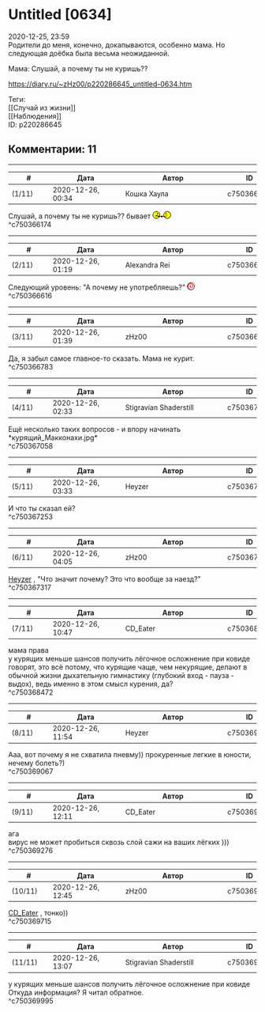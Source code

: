 Untitled [0634]
===============

  
2020-12-25, 23:59  
 Родители до меня, конечно, докапываются, особенно мама. Но следующая доёбка была весьма неожиданной.   
   
 Мама: Слушай, а почему ты не куришь??   
  
<https://diary.ru/~zHz00/p220286645_untitled-0634.htm>  
  
Теги:  
[[Случай из жизни]]  
[[Наблюдения]]  
ID: p220286645  


Комментарии: 11
---------------

  


---



|         #         |              Дата              |                     Автор                     |           ID           |
| --- | --- | --- | --- |
| (1/11) | 2020-12-26, 00:34 | Кошка Хаула | c750366174 |

  
  Слушай, а почему ты не куришь??  бывает ![:friend:](pics/1362.gif)   
 ^c750366174

---



|         #         |              Дата              |                     Автор                     |           ID           |
| --- | --- | --- | --- |
| (2/11) | 2020-12-26, 01:19 | Alexandra Rei | c750366616 |

  
  Следующий уровень: "А почему не употребляешь?" ![:hipno:](pics/3222498.gif)    
 ^c750366616

---



|         #         |              Дата              |                     Автор                     |           ID           |
| --- | --- | --- | --- |
| (3/11) | 2020-12-26, 01:39 | zHz00 | c750366783 |

  
 Да, я забыл самое главное-то сказать. Мама не курит.   
 ^c750366783

---



|         #         |              Дата              |                     Автор                     |           ID           |
| --- | --- | --- | --- |
| (4/11) | 2020-12-26, 02:33 | Stigravian Shaderstill | c750367058 |

  
 Ещё несколько таких вопросов - и впору начинать \*курящий\_Макконахи.jpg\*   
 ^c750367058

---



|         #         |              Дата              |                     Автор                     |           ID           |
| --- | --- | --- | --- |
| (5/11) | 2020-12-26, 03:33 | Heyzer | c750367253 |

  
 И что ты сказал ей?   
 ^c750367253

---



|         #         |              Дата              |                     Автор                     |           ID           |
| --- | --- | --- | --- |
| (6/11) | 2020-12-26, 04:05 | zHz00 | c750367317 |

  
  [Heyzer](http://heyzero.diary.ru "Orca")  , "Что значит почему? Это что вообще за наезд?"   
 ^c750367317

---



|         #         |              Дата              |                     Автор                     |           ID           |
| --- | --- | --- | --- |
| (7/11) | 2020-12-26, 10:47 | CD\_Eater | c750368472 |

  
 мама права   
 у курящих меньше шансов получить лёгочное осложнение при ковиде   
 говорят, это всё потому, что курящие чаще, чем некурящие, делают в обычной жизни дыхательную гимнастику (глубокий вход - пауза - выдох), ведь именно в этом смысл курения, да?   
 ^c750368472

---



|         #         |              Дата              |                     Автор                     |           ID           |
| --- | --- | --- | --- |
| (8/11) | 2020-12-26, 11:54 | Heyzer | c750369067 |

  
 Ааа, вот почему я не схватила пневму)) прокуренные легкие в юности, нечему болеть?)   
 ^c750369067

---



|         #         |              Дата              |                     Автор                     |           ID           |
| --- | --- | --- | --- |
| (9/11) | 2020-12-26, 12:11 | CD\_Eater | c750369276 |

  
 ага   
 вирус не может пробиться сквозь слой сажи на ваших лёгких )))   
 ^c750369276

---



|         #         |              Дата              |                     Автор                     |           ID           |
| --- | --- | --- | --- |
| (10/11) | 2020-12-26, 12:45 | zHz00 | c750369715 |

  
  [CD\_Eater](http://cd-eater.diary.ru "Записки ДискоЕда")  , тонко))   
 ^c750369715

---



|         #         |              Дата              |                     Автор                     |           ID           |
| --- | --- | --- | --- |
| (11/11) | 2020-12-26, 13:07 | Stigravian Shaderstill | c750369995 |

  
  у курящих меньше шансов получить лёгочное осложнение при ковиде    
 Откуда информация? Я читал обратное.   
 ^c750369995